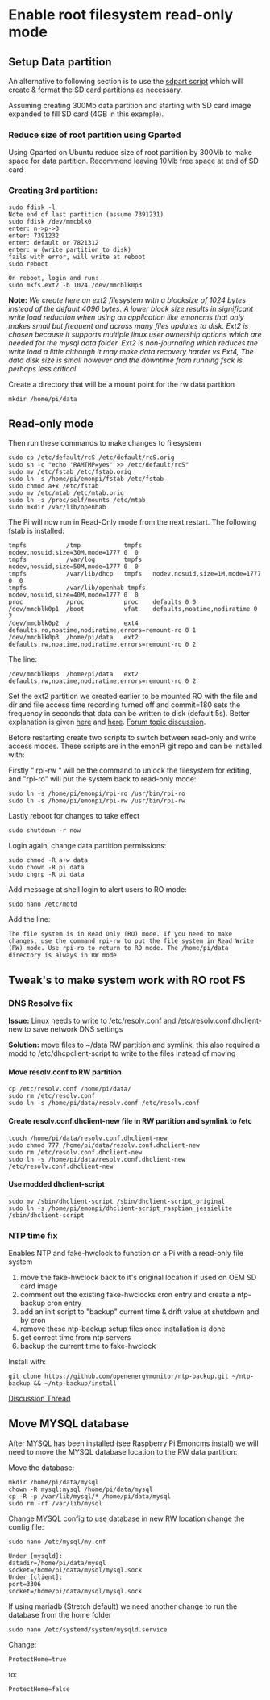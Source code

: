 # Enable root filesystem read-only mode


## Setup Data partition

An alternative to following section is to use the [sdpart script](https://github.com/emoncms/usefulscripts) which will create & format the SD card partitions as necessary.

Assuming creating 300Mb data partition and starting with SD card image expanded to fill SD card (4GB in this example).

### Reduce size of root partition using Gparted

Using Gparted on Ubuntu reduce size of root partition by 300Mb to make space for data partition. Recommend leaving 10Mb free space at end of SD card 



### Creating 3rd partition:

    sudo fdisk -l
    Note end of last partition (assume 7391231)
    sudo fdisk /dev/mmcblk0
    enter: n->p->3
    enter: 7391232
    enter: default or 7821312
    enter: w (write partition to disk)
    fails with error, will write at reboot
    sudo reboot
    
    On reboot, login and run:
    sudo mkfs.ext2 -b 1024 /dev/mmcblk0p3
    
**Note:** *We create here an ext2 filesystem with a blocksize of 1024 bytes instead of the default 4096 bytes. A lower block size results in significant write load reduction when using an application like emoncms that only makes small but frequent and across many files updates to disk. Ext2 is chosen because it supports multiple linux user ownership options which are needed for the mysql data folder. Ext2 is non-journaling which reduces the write load a little although it may make data recovery harder vs Ext4, The data disk size is small however and the downtime from running fsck is perhaps less critical.*
    
    
Create a directory that will be a mount point for the rw data partition

    mkdir /home/pi/data
    
## Read-only mode

Then run these commands to make changes to filesystem

    sudo cp /etc/default/rcS /etc/default/rcS.orig
    sudo sh -c "echo 'RAMTMP=yes' >> /etc/default/rcS"
    sudo mv /etc/fstab /etc/fstab.orig
    sudo ln -s /home/pi/emonpi/fstab /etc/fstab
    sudo chmod a+x /etc/fstab
    sudo mv /etc/mtab /etc/mtab.orig
    sudo ln -s /proc/self/mounts /etc/mtab
    sudo mkdir /var/lib/openhab
    
The Pi will now run in Read-Only mode from the next restart. The following fstab is installed:

```
tmpfs           /tmp            tmpfs   nodev,nosuid,size=30M,mode=1777 0  0
tmpfs           /var/log        tmpfs   nodev,nosuid,size=50M,mode=1777 0  0
tmpfs           /var/lib/dhcp   tmpfs   nodev,nosuid,size=1M,mode=1777 0  0
tmpfs           /var/lib/openhab tmpfs  nodev,nosuid,size=40M,mode=1777 0  0
proc            /proc           proc    defaults 0 0
/dev/mmcblk0p1  /boot           vfat    defaults,noatime,nodiratime 0 2
/dev/mmcblk0p2  /               ext4    defaults,ro,noatime,nodiratime,errors=remount-ro 0 1
/dev/mmcblk0p3  /home/pi/data   ext2    defaults,rw,noatime,nodiratime,errors=remount-ro 0 2
```
The line:

	/dev/mmcblk0p3  /home/pi/data   ext2    defaults,rw,noatime,nodiratime,errors=remount-ro 0 2

Set the ext2 partition we created earlier to be mounted RO with the file and dir and file access time recording turned off and commit=180 sets the frequency in seconds that data can be written to disk (default 5s). Better explanation is given [here](http://unix.stackexchange.com/questions/155784/advantages-disadvantages-of-increasing-commit-in-fstab) and [here](http://superuser.com/questions/479379/how-long-can-file-system-writes-be-cached-with-ext4/479384#479384). [Forum topic discussion](http://openenergymonitor.org/emon/node/11695). 

Before restarting create two scripts to switch between read-only and write access modes. These scripts are in the emonPi git repo and can be installed with:

Firstly “ rpi-rw “ will be the command to unlock the filesystem for editing, and "rpi-ro" will put the system back to read-only mode:

    sudo ln -s /home/pi/emonpi/rpi-ro /usr/bin/rpi-ro
    sudo ln -s /home/pi/emonpi/rpi-rw /usr/bin/rpi-rw
        
Lastly reboot for changes to take effect

    sudo shutdown -r now
    
Login again, change data partition permissions:

    sudo chmod -R a+w data
    sudo chown -R pi data
    sudo chgrp -R pi data

Add message at shell login to alert users to RO mode:

	sudo nano /etc/motd

Add the line:

	The file system is in Read Only (RO) mode. If you need to make changes, use the command rpi-rw to put the file system in Read Write (RW) mode. Use rpi-ro to return to RO mode. The /home/pi/data directory is always in RW mode

## Tweak's to make system work with RO root FS

### DNS Resolve fix

**Issue:** Linux needs to write to /etc/resolv.conf and /etc/resolv.conf.dhclient-new to save network DNS settings 

**Solution:** move files to ~/data RW partition and symlink, this also required a modd to /etc/dhcpclient-script to write to the files instead of moving

#### Move resolv.conf to RW partition 
	cp /etc/resolv.conf /home/pi/data/
	sudo rm /etc/resolv.conf 
	sudo ln -s /home/pi/data/resolv.conf /etc/resolv.conf

#### Create resolv.conf.dhclient-new file in RW partition and symlink to /etc
	touch /home/pi/data/resolv.conf.dhclient-new
	sudo chmod 777 /home/pi/data/resolv.conf.dhclient-new 
	sudo rm /etc/resolv.conf.dhclient-new
	sudo ln -s /home/pi/data/resolv.conf.dhclient-new /etc/resolv.conf.dhclient-new

#### Use modded dhclient-script 
    sudo mv /sbin/dhclient-script /sbin/dhclient-script_original
	sudo ln -s /home/pi/emonpi/dhclient-script_raspbian_jessielite /sbin/dhclient-script

### NTP time fix

Enables NTP and fake-hwclock to function on a Pi with a read-only file system

1. move the fake-hwclock back to it's original location if used on OEM SD card image
2. comment out the existing fake-hwclocks cron entry and create a ntp-backup cron entry
3. add an init script to "backup" current time & drift value at shutdown and by cron
4. remove these ntp-backup setup files once installation is done
5. get correct time from ntp servers
6. backup the current time to fake-hwclock

Install with:

	git clone https://github.com/openenergymonitor/ntp-backup.git ~/ntp-backup && ~/ntp-backup/install

[Discussion Thread](http://openenergymonitor.org/emon/node/5877)

## Move MYSQL database

After MYSQL has been installed (see Raspberry Pi Emoncms install) we will need to move the MYSQL database location to the RW data partition:

Move the database:

	mkdir /home/pi/data/mysql
	chown -R mysql:mysql /home/pi/data/mysql
	cp -R -p /var/lib/mysql/* /home/pi/data/mysql
	sudo rm -rf /var/lib/mysql

Change MYSQL config to use database in new RW location change the config file:

	sudo nano /etc/mysql/my.cnf
	
	Under [mysqld]:
	datadir=/home/pi/data/mysql
	socket=/home/pi/data/mysql/mysql.sock
	Under [client]:
	port=3306
	socket=/home/pi/data/mysql/mysql.sock
	
If using mariadb (Stretch default) we need another change to run the database from the home folder
	
	sudo nano /etc/systemd/system/mysqld.service

Change: 

	ProtectHome=true
to:

	ProtectHome=false
